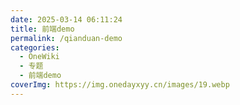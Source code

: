 ```yaml
---
date: 2025-03-14 06:11:24
title: 前端demo
permalink: /qianduan-demo
categories:
  - OneWiki
  - 专题
  - 前端demo
coverImg: https://img.onedayxyy.cn/images/19.webp
---
```




